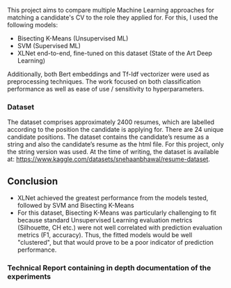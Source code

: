 
This project aims to compare multiple Machine Learning approaches for matching a candidate's CV to the role they applied for. 
For this, I used the following models:
* Bisecting K-Means (Unsupervised ML)
* SVM (Supervised ML)
* XLNet end-to-end, fine-tuned on this dataset (State of the Art Deep Learning)

Additionally, both Bert embeddings and Tf-Idf vectorizer were used as preprocessing techniques.
The work focused on both classification performance as well as ease of use / sensitivity to hyperparameters.

### Dataset
The dataset comprises approximately 2400 resumes, which are labelled according to the position the candidate is applying for. There are 24 unique candidate positions.
The dataset contains the candidate’s resume as a string and also the candidate’s resume as the html file.
For this project, only the string version was used. At the time of writing, the dataset is available at: https://www.kaggle.com/datasets/snehaanbhawal/resume-dataset.

## Conclusion
* XLNet achieved the greatest performance from the models tested, followed by SVM and Bisecting K-Means
* For this dataset, Bisecting K-Means was particularly challenging to fit because standard Unsupervised Learning evaluation metrics (Silhouette, CH etc.) were not well correlated with
prediction evaluation metrics (F1, accuracy). Thus, the fitted models would be well "clustered", but that would prove to be a poor indicator of prediction performance.

### Technical Report containing in depth documentation of the experiments
